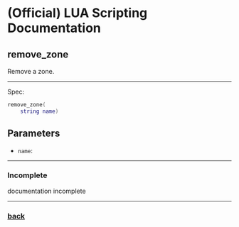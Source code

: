 
# (Official) LUA Scripting Documentation

## remove_zone

Remove a zone.

___

Spec:

```lua
remove_zone(
	string name)
```

## Parameters

- `name`: 

___

### Incomplete

documentation incomplete

___

### [back](../zones)
